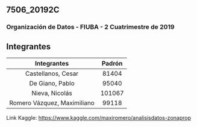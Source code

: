 ## 7506_20192C

### Organización de Datos - FIUBA - 2 Cuatrimestre de 2019

## Integrantes
|      Integrantes     | Padrón |
|:--------------------:|:------:|
| Castellanos, Cesar |  81404 |
| De Giano, Pablo |  95040 |
| Nieva, Nicolás |  101067 |
| Romero Vázquez, Maximiliano |  99118 |

Link Kaggle: https://www.kaggle.com/maxiromero/analisisdatos-zonaprop
